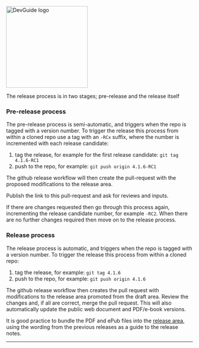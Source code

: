 <img src="assets/images/dg_logo_di.png" alt="DevGuide logo" height="220px"/>

The release process is in two stages; pre-release and the release itself

### Pre-release process

The pre-release process is semi-automatic, and triggers when the repo is tagged with a version number.
To trigger the release this process from within a cloned repo use a tag with an `-RCx` suffix,
where the number is incremented with each release candidate:

1. tag the release, for example for the first release candidate: `git tag 4.1.6-RC1`
2. push to the repo, for example: `git push origin 4.1.6-RC1`

The github release workflow will then create the pull-request with the proposed modifications to the release area.

Publish the link to this pull-request and ask for reviews and inputs.

If there are changes requested then go through this process again, incrementing the release candidate number,
for example `-RC2`.
When there are no further changes required then move on to the release process.

### Release process

The release process is automatic, and triggers when the repo is tagged with a version number.
To trigger the release this process from within a cloned repo:

1. tag the release, for example: `git tag 4.1.6`
2. push to the repo, for example: `git push origin 4.1.6`

The github release workflow then creates the pull request
with modifications to the release area promoted from the draft area.
Review the changes and, if all are correct, merge the pull request.
This will also automatically update the public web document and PDF/e-book versions.

It is good practice to bundle the PDF and ePub files into the [release area][release],
using the wording from the previous releases as a guide to the release notes.

----

[release]: https://github.com/OWASP/www-project-developer-guide/releases
